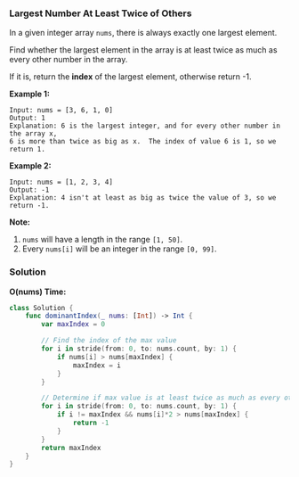
### Largest Number At Least Twice of Others

In a given integer array `nums`, there is always exactly one largest element.

Find whether the largest element in the array is at least twice as much as every other number in the array.

If it is, return the __index__ of the largest element, otherwise return -1.

__Example 1:__
```
Input: nums = [3, 6, 1, 0]
Output: 1
Explanation: 6 is the largest integer, and for every other number in the array x,
6 is more than twice as big as x.  The index of value 6 is 1, so we return 1.
```
__Example 2:__
```
Input: nums = [1, 2, 3, 4]
Output: -1
Explanation: 4 isn't at least as big as twice the value of 3, so we return -1.
```

__Note:__
1. `nums` will have a length in the range `[1, 50]`.
2. Every `nums[i]` will be an integer in the range `[0, 99]`.

### Solution
__O(nums) Time:__
```Swift
class Solution {
    func dominantIndex(_ nums: [Int]) -> Int {
        var maxIndex = 0

        // Find the index of the max value
        for i in stride(from: 0, to: nums.count, by: 1) {
            if nums[i] > nums[maxIndex] {
                maxIndex = i
            }
        }

        // Determine if max value is at least twice as much as every other element
        for i in stride(from: 0, to: nums.count, by: 1) {
            if i != maxIndex && nums[i]*2 > nums[maxIndex] {
                return -1
            }
        }
        return maxIndex
    }
}
```